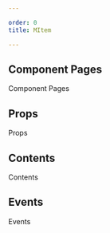 ```yaml
---

order: 0
title: MItem

---
```

 
## Component Pages
 
Component Pages
 
## Props
 
Props
 
## Contents
 
Contents
 
## Events
 
Events
 
